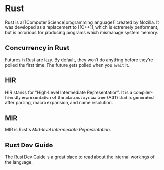 # Rust
Rust is a [[Computer Science|programming language]] created by Mozilla. It was developed as a replacement to [[C++]], which is extremely performant, but is notorious for producing programs which mismanage system memory.

## Concurrency in Rust
Futures in Rust are lazy. By default, they won’t do anything before they’re polled the first time. The future gets polled when you `await` it.

## HIR
HIR stands for "High-Level Intermediate Representation". It is a compiler-friendly representation of the abstract syntax tree (AST) that is generated after parsing, macro expansion, and name resolution.

## MIR
MIR is Rust's _Mid-level Intermediate Representation_.

## Rust Dev Guide
The [Rust Dev Guide](https://rustc-dev-guide.rust-lang.org/contributing.html) is a great place to read about the internal workings of the language.

